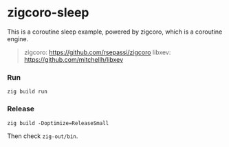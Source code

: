 # zigcoro-sleep

This is a coroutine sleep example, powered by zigcoro, which is a coroutine engine.

> zigcoro: https://github.com/rsepassi/zigcoro
> libxev: https://github.com/mitchellh/libxev

### Run

```shell
zig build run
```

### Release

```shell
zig build -Doptimize=ReleaseSmall
```

Then check `zig-out/bin`.